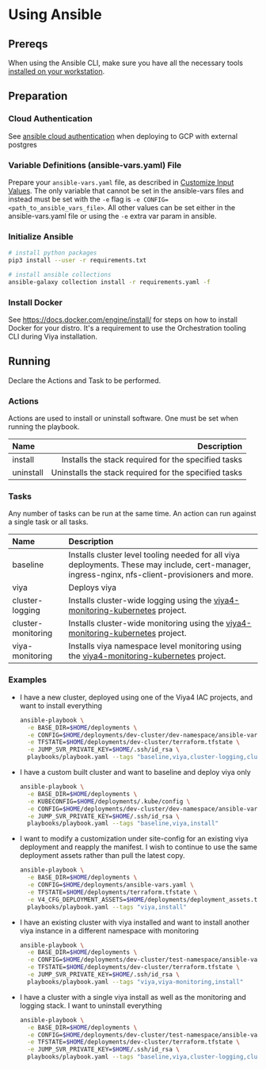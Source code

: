 # Using Ansible

## Prereqs

When using the Ansible CLI, make sure you have all the necessary tools [installed on your workstation](Dependencies.md#dependency-versions).

## Preparation

### Cloud Authentication

See [ansible cloud authentication](AnsibleCloudAuthentication.md) when deploying to GCP with external postgres

### Variable Definitions (ansible-vars.yaml) File

Prepare your `ansible-vars.yaml` file, as described in [Customize Input Values](../../README.md#customize-input-values). The only variable that cannot be set in the ansible-vars files and instead must be set with the `-e` flag is `-e CONFIG=<path_to_ansible_vars_file>`. All other values can be set either in the ansible-vars.yaml file or using the `-e` extra var param in ansible.

### Initialize Ansible

```bash
# install python packages
pip3 install --user -r requirements.txt

# install ansible collections
ansible-galaxy collection install -r requirements.yaml -f
```

### Install Docker

See https://docs.docker.com/engine/install/ for steps on how to install Docker for your distro. It's a requirement to use the Orchestration tooling CLI during Viya installation.

## Running

Declare the Actions and Task to be performed.

### Actions

Actions are used to install or uninstall software. One must be set when running the playbook.

| Name | Description |
| :--- | ---: |
| install | Installs the stack required for the specified tasks |
| uninstall | Uninstalls the stack required for the specified tasks |

### Tasks

Any number of tasks can be run at the same time. An action can run against a single task or all tasks.

| Name | Description |
| :--- | :--- |
| baseline | Installs cluster level tooling needed for all viya deployments. These may include, cert-manager, ingress-nginx, nfs-client-provisioners and more. |
| viya | Deploys viya |
| cluster-logging | Installs cluster-wide logging using the [viya4-monitoring-kubernetes](https://github.com/sassoftware/viya4-monitoring-kubernetes) project. |
| cluster-monitoring | Installs cluster-wide monitoring using the [viya4-monitoring-kubernetes](https://github.com/sassoftware/viya4-monitoring-kubernetes) project. |
| viya-monitoring | Installs viya namespace level monitoring using the [viya4-monitoring-kubernetes](https://github.com/sassoftware/viya4-monitoring-kubernetes) project. |

### Examples

- I have a new cluster, deployed using one of the Viya4 IAC projects, and want to install everything

  ```bash
  ansible-playbook \
    -e BASE_DIR=$HOME/deployments \
    -e CONFIG=$HOME/deployments/dev-cluster/dev-namespace/ansible-vars.yaml \
    -e TFSTATE=$HOME/deployments/dev-cluster/terraform.tfstate \
    -e JUMP_SVR_PRIVATE_KEY=$HOME/.ssh/id_rsa \
    playbooks/playbook.yaml --tags "baseline,viya,cluster-logging,cluster-monitoring,viya-monitoring,install"
  ```

- I have a custom built cluster and want to baseline and deploy viya only

  ```bash
  ansible-playbook \
    -e BASE_DIR=$HOME/deployments \
    -e KUBECONFIG=$HOME/deployments/.kube/config \
    -e CONFIG=$HOME/deployments/dev-cluster/dev-namespace/ansible-vars.yaml \
    -e JUMP_SVR_PRIVATE_KEY=$HOME/.ssh/id_rsa \
    playbooks/playbook.yaml --tags "baseline,viya,install"
  ```

- I want to modify a customization under site-config for an existing viya deployment and reapply the manifest. I wish to continue to use the same deployment assets rather than pull the latest copy.

  ```bash
  ansible-playbook \
    -e BASE_DIR=$HOME/deployments \
    -e CONFIG=$HOME/deployments/ansible-vars.yaml \
    -e TFSTATE=$HOME/deployments/terraform.tfstate \
    -e V4_CFG_DEPLOYMENT_ASSETS=$HOME/deployments/deployment_assets.tgz \
    playbooks/playbook.yaml --tags "viya,install"
  ```

- I have an existing cluster with viya installed and want to install another viya instance in a different namespace with monitoring

  ```bash
  ansible-playbook \
    -e BASE_DIR=$HOME/deployments \
    -e CONFIG=$HOME/deployments/dev-cluster/test-namespace/ansible-vars.yaml \
    -e TFSTATE=$HOME/deployments/dev-cluster/terraform.tfstate \
    -e JUMP_SVR_PRIVATE_KEY=$HOME/.ssh/id_rsa \
    playbooks/playbook.yaml --tags "viya,viya-monitoring,install"
  ```

- I have a cluster with a single viya install as well as the monitoring and logging stack. I want to uninstall everything

  ```bash
  ansible-playbook \
    -e BASE_DIR=$HOME/deployments \
    -e CONFIG=$HOME/deployments/dev-cluster/test-namespace/ansible-vars.yaml \
    -e TFSTATE=$HOME/deployments/dev-cluster/terraform.tfstate \
    -e JUMP_SVR_PRIVATE_KEY=$HOME/.ssh/id_rsa \
    playbooks/playbook.yaml --tags "baseline,viya,cluster-logging,cluster-monitoring,viya-monitoring,uninstall"
  ```
